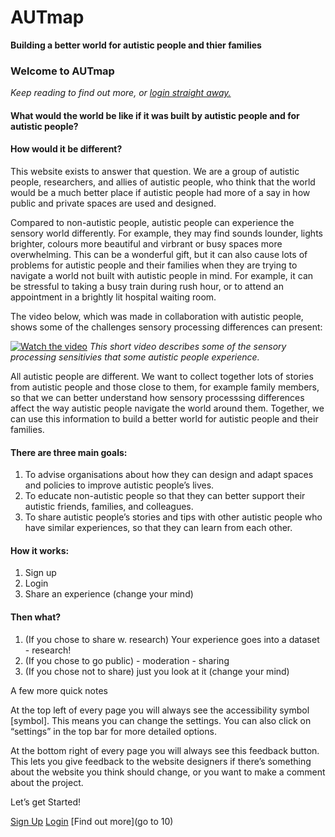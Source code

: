 # AUTmap

**Building a better world for autistic people and thier families** 

### Welcome to AUTmap

*Keep reading to find out more, or [login straight away.](/signup/signup.md)* 

#### What would the world be like if it was built by autistic people and for autistic people?

#### How would it be different? 

This website exists to answer that question. 
We are a group of autistic people, researchers, and allies of autistic people, who think that the world would be a much better place if autistic people had more of a say in how public and private spaces are used and designed. 

Compared to non-autistic people, autistic people can experience the sensory world differently. 
For example, they may find sounds lounder, lights brighter, colours more beautiful and virbrant or busy spaces more overwhelming.
This can be a wonderful gift, but it can also cause lots of problems for autistic people and their families when they are trying to navigate a world not built with autistic people in mind. For example, it can be stressful to taking a busy train during rush hour, or to attend an appointment in a brightly lit hospital waiting room.

The video below, which was made in collaboration with autistic people, shows some of the challenges sensory processing differences can present:


[![Watch the video](https://img.youtube.com/vi/rP1S8ip4VVE/maxresdefault.jpg)](https://youtu.be/rP1S8ip4VVE)
*This short video describes some of the sensory processing sensitivies that some autistic people experience.*


All autistic people are different. 
We want to collect together lots of stories from autistic people and those close to them, for example family members, so that we can better understand how sensory processsing differences affect the way autistic people navigate the world around them.
Together, we can use this information to build a better world for autistic people and their families. 

#### There are three main goals: 

1. To advise organisations about how they can design and adapt spaces and policies to improve autistic people’s lives. 
2. To educate non-autistic people so that they can better support their autistic friends, families, and colleagues. 
3. To share autistic people’s stories and tips with other autistic people who have similar experiences, so that they can learn from each other.

#### How it works:

1. Sign up
2. Login
3. Share an experience (change your mind)

#### Then what? 

1. (If you chose to share w. research) Your experience goes into a dataset - research! 
2. (If you chose to go public) - moderation - sharing 
3. (If you chose not to share) just you look at it (change your mind)

A few more quick notes 

At the top left of every page you will always see the accessibility symbol [symbol]. This means you can change the settings. You can also click on “settings” in the top bar for more  detailed options. 

At the bottom right of every page you will always see this feedback button. This lets you give feedback to the website designers if there’s something about the website you think should change, or you want to make a comment about the project. 

Let’s get Started!

[Sign Up](/signup/signup.md)
[Login](/signup/signup-confirmation.md)
[Find out more](go to 10)
